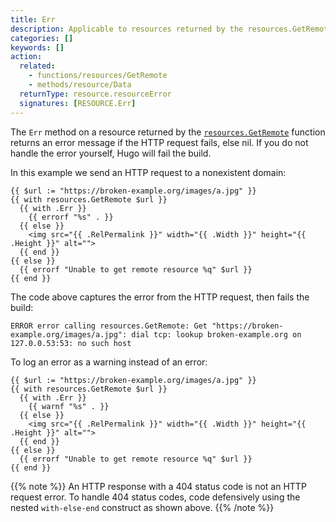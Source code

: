 ```yaml
---
title: Err
description: Applicable to resources returned by the resources.GetRemote function, returns an error message if the HTTP request fails, else nil. 
categories: []
keywords: []
action:
  related:
    - functions/resources/GetRemote
    - methods/resource/Data
  returnType: resource.resourceError
  signatures: [RESOURCE.Err]
---
```


The `Err` method on a resource returned by the [`resources.GetRemote`] function returns an error message if the HTTP request fails, else nil. If you do not handle the error yourself, Hugo will fail the build.

[`resources.GetRemote`]: functions/resources/getremote

In this example we send an HTTP request to a nonexistent domain:

```go-html-template
{{ $url := "https://broken-example.org/images/a.jpg" }}
{{ with resources.GetRemote $url }}
  {{ with .Err }}
    {{ errorf "%s" . }}
  {{ else }}
    <img src="{{ .RelPermalink }}" width="{{ .Width }}" height="{{ .Height }}" alt="">
  {{ end }}
{{ else }}
  {{ errorf "Unable to get remote resource %q" $url }}
{{ end }}
```

The code above captures the error from the HTTP request, then fails the build:

```text
ERROR error calling resources.GetRemote: Get "https://broken-example.org/images/a.jpg": dial tcp: lookup broken-example.org on 127.0.0.53:53: no such host
```

To log an error as a warning instead of an error:

```go-html-template
{{ $url := "https://broken-example.org/images/a.jpg" }}
{{ with resources.GetRemote $url }}
  {{ with .Err }}
    {{ warnf "%s" . }}
  {{ else }}
    <img src="{{ .RelPermalink }}" width="{{ .Width }}" height="{{ .Height }}" alt="">
  {{ end }}
{{ else }}
  {{ errorf "Unable to get remote resource %q" $url }}
{{ end }}
```

{{% note %}}
An HTTP response with a 404 status code is not an HTTP request error. To handle 404 status codes, code defensively using the nested `with-else-end` construct as shown above.
{{% /note %}}
